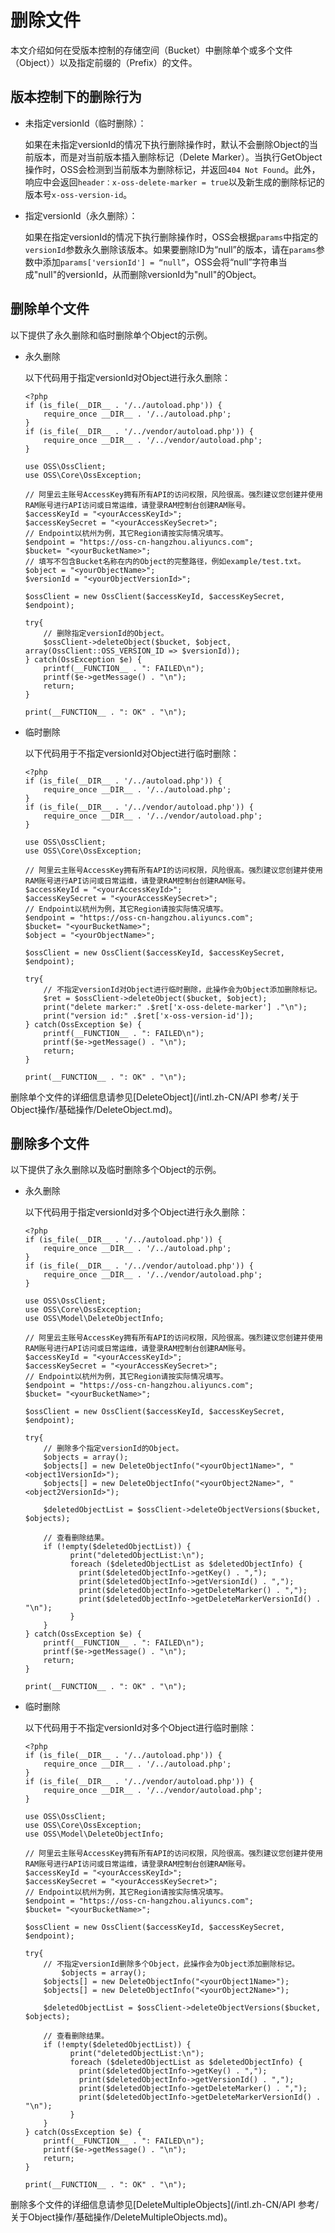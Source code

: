 # 删除文件

本文介绍如何在受版本控制的存储空间（Bucket）中删除单个或多个文件（Object））以及指定前缀的（Prefix）的文件。

## 版本控制下的删除行为

-   未指定versionId（临时删除）：

    如果在未指定versionId的情况下执行删除操作时，默认不会删除Object的当前版本，而是对当前版本插入删除标记（Delete Marker）。当执行GetObject操作时，OSS会检测到当前版本为删除标记，并返回`404 Not Found`。此外，响应中会返回`header：x-oss-delete-marker = true`以及新生成的删除标记的版本号`x-oss-version-id`。

-   指定versionId（永久删除）：

    如果在指定versionId的情况下执行删除操作时，OSS会根据`params`中指定的`versionId`参数永久删除该版本。如果要删除ID为“null”的版本，请在`params`参数中添加`params['versionId'] = “null”`，OSS会将“null”字符串当成"null"的versionId，从而删除versionId为"null"的Object。


## 删除单个文件

以下提供了永久删除和临时删除单个Object的示例。

-   永久删除

    以下代码用于指定versionId对Object进行永久删除：

    ```
    <?php
    if (is_file(__DIR__ . '/../autoload.php')) {
        require_once __DIR__ . '/../autoload.php';
    }
    if (is_file(__DIR__ . '/../vendor/autoload.php')) {
        require_once __DIR__ . '/../vendor/autoload.php';
    }
    
    use OSS\OssClient;
    use OSS\Core\OssException;
    
    // 阿里云主账号AccessKey拥有所有API的访问权限，风险很高。强烈建议您创建并使用RAM账号进行API访问或日常运维，请登录RAM控制台创建RAM账号。
    $accessKeyId = "<yourAccessKeyId>";
    $accessKeySecret = "<yourAccessKeySecret>";
    // Endpoint以杭州为例，其它Region请按实际情况填写。
    $endpoint = "https://oss-cn-hangzhou.aliyuncs.com";
    $bucket= "<yourBucketName>";
    // 填写不包含Bucket名称在内的Object的完整路径，例如example/test.txt。
    $object = "<yourObjectName>";
    $versionId = "<yourObjectVersionId>";
    
    $ossClient = new OssClient($accessKeyId, $accessKeySecret, $endpoint);
    
    try{
        // 删除指定versionId的Object。
        $ossClient->deleteObject($bucket, $object, array(OssClient::OSS_VERSION_ID => $versionId));
    } catch(OssException $e) {
        printf(__FUNCTION__ . ": FAILED\n");
        printf($e->getMessage() . "\n");
        return;
    }
    
    print(__FUNCTION__ . ": OK" . "\n");        
    ```

-   临时删除

    以下代码用于不指定versionId对Object进行临时删除：

    ```
    <?php
    if (is_file(__DIR__ . '/../autoload.php')) {
        require_once __DIR__ . '/../autoload.php';
    }
    if (is_file(__DIR__ . '/../vendor/autoload.php')) {
        require_once __DIR__ . '/../vendor/autoload.php';
    }
    
    use OSS\OssClient;
    use OSS\Core\OssException;
    
    // 阿里云主账号AccessKey拥有所有API的访问权限，风险很高。强烈建议您创建并使用RAM账号进行API访问或日常运维，请登录RAM控制台创建RAM账号。
    $accessKeyId = "<yourAccessKeyId>";
    $accessKeySecret = "<yourAccessKeySecret>";
    // Endpoint以杭州为例，其它Region请按实际情况填写。
    $endpoint = "https://oss-cn-hangzhou.aliyuncs.com";
    $bucket= "<yourBucketName>";
    $object = "<yourObjectName>";
    
    $ossClient = new OssClient($accessKeyId, $accessKeySecret, $endpoint);
    
    try{
        // 不指定versionId对Object进行临时删除，此操作会为Object添加删除标记。
        $ret = $ossClient->deleteObject($bucket, $object);
        print("delete marker:" .$ret['x-oss-delete-marker'] ."\n");
        print("version id:" .$ret['x-oss-version-id']);
    } catch(OssException $e) {
        printf(__FUNCTION__ . ": FAILED\n");
        printf($e->getMessage() . "\n");
        return;
    }
    
    print(__FUNCTION__ . ": OK" . "\n");    
    ```


删除单个文件的详细信息请参见[DeleteObject](/intl.zh-CN/API 参考/关于Object操作/基础操作/DeleteObject.md)。

## 删除多个文件

以下提供了永久删除以及临时删除多个Object的示例。

-   永久删除

    以下代码用于指定versionId对多个Object进行永久删除：

    ```
    <?php
    if (is_file(__DIR__ . '/../autoload.php')) {
        require_once __DIR__ . '/../autoload.php';
    }
    if (is_file(__DIR__ . '/../vendor/autoload.php')) {
        require_once __DIR__ . '/../vendor/autoload.php';
    }
    
    use OSS\OssClient;
    use OSS\Core\OssException;
    use OSS\Model\DeleteObjectInfo;
    
    // 阿里云主账号AccessKey拥有所有API的访问权限，风险很高。强烈建议您创建并使用RAM账号进行API访问或日常运维，请登录RAM控制台创建RAM账号。
    $accessKeyId = "<yourAccessKeyId>";
    $accessKeySecret = "<yourAccessKeySecret>";
    // Endpoint以杭州为例，其它Region请按实际情况填写。
    $endpoint = "https://oss-cn-hangzhou.aliyuncs.com";
    $bucket= "<yourBucketName>";
    
    $ossClient = new OssClient($accessKeyId, $accessKeySecret, $endpoint);
    
    try{
        // 删除多个指定versionId的Object。
        $objects = array(); 
        $objects[] = new DeleteObjectInfo("<yourObject1Name>", "<object1VersionId>");
        $objects[] = new DeleteObjectInfo("<yourObject2Name>", "<object2VersionId>");
        
        $deletedObjectList = $ossClient->deleteObjectVersions($bucket, $objects);
    
        // 查看删除结果。
        if (!empty($deletedObjectList)) {
              print("deletedObjectList:\n");
              foreach ($deletedObjectList as $deletedObjectInfo) {
                print($deletedObjectInfo->getKey() . ",");
                print($deletedObjectInfo->getVersionId() . ",");
                print($deletedObjectInfo->getDeleteMarker() . ",");
                print($deletedObjectInfo->getDeleteMarkerVersionId() . "\n");
              }
        }
    } catch(OssException $e) {
        printf(__FUNCTION__ . ": FAILED\n");
        printf($e->getMessage() . "\n");
        return;
    }
    
    print(__FUNCTION__ . ": OK" . "\n");
    ```

-   临时删除

    以下代码用于不指定versionId对多个Object进行临时删除：

    ```
    <?php
    if (is_file(__DIR__ . '/../autoload.php')) {
        require_once __DIR__ . '/../autoload.php';
    }
    if (is_file(__DIR__ . '/../vendor/autoload.php')) {
        require_once __DIR__ . '/../vendor/autoload.php';
    }
    
    use OSS\OssClient;
    use OSS\Core\OssException;
    use OSS\Model\DeleteObjectInfo;
    
    // 阿里云主账号AccessKey拥有所有API的访问权限，风险很高。强烈建议您创建并使用RAM账号进行API访问或日常运维，请登录RAM控制台创建RAM账号。
    $accessKeyId = "<yourAccessKeyId>";
    $accessKeySecret = "<yourAccessKeySecret>";
    // Endpoint以杭州为例，其它Region请按实际情况填写。
    $endpoint = "https://oss-cn-hangzhou.aliyuncs.com";
    $bucket= "<yourBucketName>";
    
    $ossClient = new OssClient($accessKeyId, $accessKeySecret, $endpoint);
    
    try{
        // 不指定versionId删除多个Object，此操作会为Object添加删除标记。
            $objects = array(); 
        $objects[] = new DeleteObjectInfo("<yourObject1Name>");
        $objects[] = new DeleteObjectInfo("<yourObject2Name>");
        
        $deletedObjectList = $ossClient->deleteObjectVersions($bucket, $objects);
    
        // 查看删除结果。
        if (!empty($deletedObjectList)) {
              print("deletedObjectList:\n");
              foreach ($deletedObjectList as $deletedObjectInfo) {
                print($deletedObjectInfo->getKey() . ",");
                print($deletedObjectInfo->getVersionId() . ",");
                print($deletedObjectInfo->getDeleteMarker() . ",");
                print($deletedObjectInfo->getDeleteMarkerVersionId() . "\n");
              }
        }
    } catch(OssException $e) {
        printf(__FUNCTION__ . ": FAILED\n");
        printf($e->getMessage() . "\n");
        return;
    }
    
    print(__FUNCTION__ . ": OK" . "\n");
    ```


删除多个文件的详细信息请参见[DeleteMultipleObjects](/intl.zh-CN/API 参考/关于Object操作/基础操作/DeleteMultipleObjects.md)。

